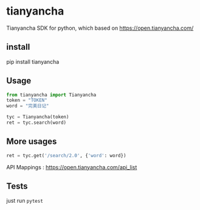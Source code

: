 # tianyancha

Tianyancha SDK for python, which based on https://open.tianyancha.com/

## install

pip install tianyancha

## Usage

```python
from tianyancha import Tianyancha
token = "TOKEN"
word = "完美日记"

tyc = Tianyancha(token)
ret = tyc.search(word)
```

## More usages


```python
ret = tyc.get('/search/2.0', {'word': word})
```

API Mappings : https://open.tianyancha.com/api_list

## Tests

just run `pytest`
